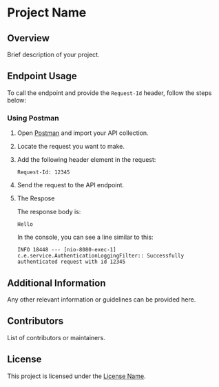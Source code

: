 # Project Name

## Overview

Brief description of your project.

## Endpoint Usage

To call the endpoint and provide the `Request-Id` header, follow the steps below:

### Using Postman

1. Open [Postman](https://www.postman.com/) and import your API collection.

2. Locate the request you want to make.

3. Add the following header element in the request:

    ```
    Request-Id: 12345
    ```

4. Send the request to the API endpoint.

5. The Respose

    The response body is:
    ```
    Hello
    ```

    In the console, you can see a line similar to this:
    ```
    INFO 18448 --- [nio-8080-exec-1] c.e.service.AuthenticationLoggingFilter:: Successfully authenticated request with id 12345
    ```


## Additional Information

Any other relevant information or guidelines can be provided here.

## Contributors

List of contributors or maintainers.

## License

This project is licensed under the [License Name](link-to-license-file).
